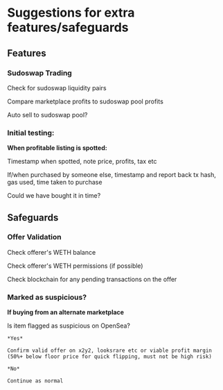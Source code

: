 # Suggestions for extra features/safeguards

## Features 

### Sudoswap Trading
Check for sudoswap liquidity pairs

Compare marketplace profits to sudoswap pool profits

Auto sell to sudoswap pool?

### Initial testing:
**When profitable listing is spotted:**

Timestamp when spotted, note price, profits, tax etc

If/when purchased by someone else, timestamp and report back tx hash, gas used, time taken to purchase

Could we have bought it in time?

## Safeguards

### Offer Validation
Check offerer's WETH balance

Check offerer's WETH permissions (if possible)

Check blockchain for any pending transactions on the offer 

### Marked as suspicious?
**If buying from an alternate marketplace**

Is item flagged as suspicious on OpenSea?

    *Yes*

    Confirm valid offer on x2y2, looksrare etc or viable profit margin (50%+ below floor price for quick flipping, must not be high risk)

    *No*
    
    Continue as normal
